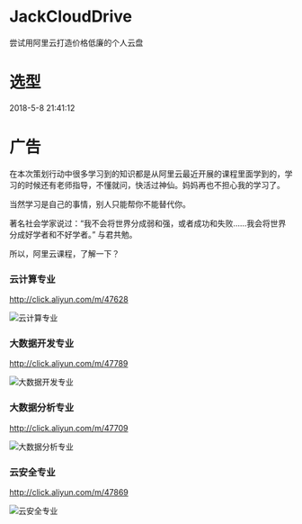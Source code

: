 # JackCloudDrive
尝试用阿里云打造价格低廉的个人云盘

# 选型
2018-5-8 21:41:12


# 广告
在本次策划行动中很多学习到的知识都是从阿里云最近开展的课程里面学到的，学习的时候还有老师指导，不懂就问，快活过神仙。妈妈再也不担心我的学习了。

当然学习是自己的事情，别人只能帮你不能替代你。

著名社会学家说过：“我不会将世界分成弱和强，或者成功和失败……我会将世界分成好学者和不好学者。” 与君共勉。

所以，阿里云课程，了解一下？

### 云计算专业

http://click.aliyun.com/m/47628 

![云计算专业](https://raw.githubusercontent.com/jzaicn/JackCloudDrive/master/doc/ad_img/cloud_computing.png)

### 大数据开发专业

http://click.aliyun.com/m/47789 

![大数据开发专业](https://github.com/jzaicn/JackCloudDrive/raw/master/doc/ad_img/big_data_develop.png)

### 大数据分析专业

http://click.aliyun.com/m/47709 

![大数据分析专业](https://github.com/jzaicn/JackCloudDrive/raw/master/doc/ad_img/big_data_analyze.png)

### 云安全专业

http://click.aliyun.com/m/47869

![云安全专业](https://github.com/jzaicn/JackCloudDrive/raw/master/doc/ad_img/cloud_security.png)
